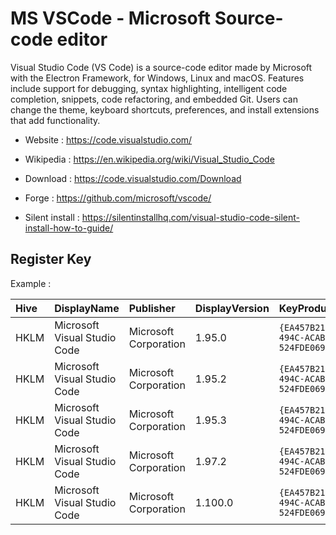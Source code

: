 # MS VSCode - Microsoft Source-code editor

Visual Studio Code (VS Code) is a source-code editor made by Microsoft
with the Electron Framework, for Windows, Linux and macOS.
Features include support for debugging, syntax highlighting, intelligent
code completion, snippets, code refactoring, and embedded Git. Users can
change the theme, keyboard shortcuts, preferences, and install
extensions that add functionality.

* Website : https://code.visualstudio.com/
* Wikipedia : https://en.wikipedia.org/wiki/Visual_Studio_Code

* Download : https://code.visualstudio.com/Download
* Forge : https://github.com/microsoft/vscode/
* Silent install : https://silentinstallhq.com/visual-studio-code-silent-install-how-to-guide/


## Register Key

Example :

 | Hive | DisplayName | Publisher | DisplayVersion | KeyProduct | UninstallExe |
 |:---- |:----------- |:--------- |:-------------- |:---------- |:------------ |
 | HKLM | Microsoft Visual Studio Code | Microsoft Corporation | 1.95.0 | `{EA457B21-F73E-494C-ACAB-524FDE069978}_is1` | `"C:\Program Files\Microsoft VS Code\unins000.exe"` |
 | HKLM | Microsoft Visual Studio Code | Microsoft Corporation | 1.95.2 | `{EA457B21-F73E-494C-ACAB-524FDE069978}_is1` | `"C:\Program Files\Microsoft VS Code\unins000.exe"` |
 | HKLM | Microsoft Visual Studio Code | Microsoft Corporation | 1.95.3 | `{EA457B21-F73E-494C-ACAB-524FDE069978}_is1` | `"C:\Program Files\Microsoft VS Code\unins000.exe"` |
 | HKLM | Microsoft Visual Studio Code | Microsoft Corporation | 1.97.2 | `{EA457B21-F73E-494C-ACAB-524FDE069978}_is1` | `"C:\Program Files\Microsoft VS Code\unins000.exe"` |
 | HKLM | Microsoft Visual Studio Code | Microsoft Corporation | 1.100.0 | `{EA457B21-F73E-494C-ACAB-524FDE069978}_is1` | `"C:\Program Files\Microsoft VS Code\unins000.exe"` |
